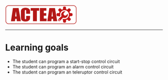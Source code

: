 
![ACTEA](/Logo_ACTEA_2.png)
_____________________________________
# Learning goals
* The student can program a start-stop control circuit
* The student can program an alarm control circuit
* The student can program an teleruptor control circuit
